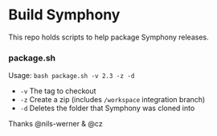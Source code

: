 Build Symphony
=====

This repo holds scripts to help package Symphony releases.

### package.sh

Usage: `bash package.sh -v 2.3 -z -d`

- `-v` The tag to checkout
- `-z` Create a zip (includes `/workspace` integration branch)
- `-d` Deletes the folder that Symphony was cloned into

Thanks @nils-werner & @cz
